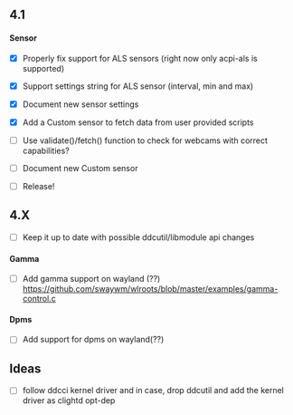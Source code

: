 ## 4.1

#### Sensor

- [x] Properly fix support for ALS sensors (right now only acpi-als is supported)
- [x] Support settings string for ALS sensor (interval, min and max)
- [x] Document new sensor settings
- [x] Add a Custom sensor to fetch data from user provided scripts

- [ ] Use validate()/fetch() function to check for webcams with correct capabilities?

- [ ] Document new Custom sensor

- [ ] Release!

## 4.X
- [ ] Keep it up to date with possible ddcutil/libmodule api changes

#### Gamma
- [ ] Add gamma support on wayland (??)
https://github.com/swaywm/wlroots/blob/master/examples/gamma-control.c

#### Dpms
- [ ] Add support for dpms on wayland(??)

## Ideas
- [ ] follow ddcci kernel driver and in case, drop ddcutil and add the kernel driver as clightd opt-dep
